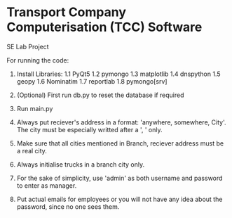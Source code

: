 # Transport Company Computerisation (TCC) Software
SE Lab Project

For running the code:

1. Install Libraries:
    1.1 PyQt5
    1.2 pymongo
    1.3 matplotlib
    1.4 dnspython
    1.5 geopy
    1.6 Nominatim
    1.7 reportlab
    1.8 pymongo[srv]

2. (Optional) First run db.py to reset the database if required

3. Run main.py

4. Always put reciever's address in a format: 'anywhere, somewhere, City'. The city must be especially writted after a ', ' only.

5. Make sure that all cities mentioned in Branch, reciever address must be a real city.

6. Always initialise trucks in a branch city only.

7. For the sake of simplicity, use 'admin' as both username and password to enter as manager.

8. Put actual emails for employees or you will not have any idea about the password, since no one sees them.